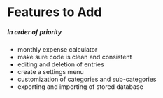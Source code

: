 # Features to Add

##### In order of priority

* monthly expense calculator
* make sure code is clean and consistent
* editing and deletion of entries
* create a settings menu
* customization of categories and sub-categories
* exporting and importing of stored database